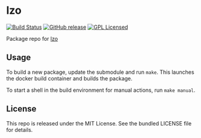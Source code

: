 lzo
==========

[![Build Status](https://img.shields.io/circleci/project/amylum/lzo/master.svg)](https://circleci.com/gh/amylum/lzo)
[![GitHub release](https://img.shields.io/github/release/amylum/lzo.svg)](https://github.com/amylum/lzo/releases)
[![GPL Licensed](http://img.shields.io/badge/license-GPL2+-green.svg)](https://tldrlegal.com/license/gnu-general-public-license-v2)

Package repo for [lzo](http://www.oberhumer.com/opensource/lzo/)

## Usage

To build a new package, update the submodule and run `make`. This launches the docker build container and builds the package.

To start a shell in the build environment for manual actions, run `make manual`.

## License

This repo is released under the MIT License. See the bundled LICENSE file for details.

